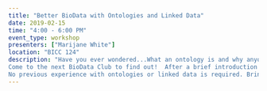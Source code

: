 ```yaml
---
title: "Better BioData with Ontologies and Linked Data"
date: 2019-02-15
time: "4:00 - 6:00 PM"
event_type: workshop
presenters: ["Marijane White"]
location: "BICC 124"
description: "Have you ever wondered...What an ontology is and why anyone would use one?  Who's using ontologies, and how are they using them?  How ontologies are created and maintained?  How to use an ontology to make your research data more reusable?
Come to the next BioData Club to find out!  After a brief introduction to the subject, we'll walk through a modified version of the OBO Tutorial to get first-hand experience using biomedical ontologies to mark-up research data for improved reuse.
No previous experience with ontologies or linked data is required. Bring a laptop and your curiosity!"
---
```

